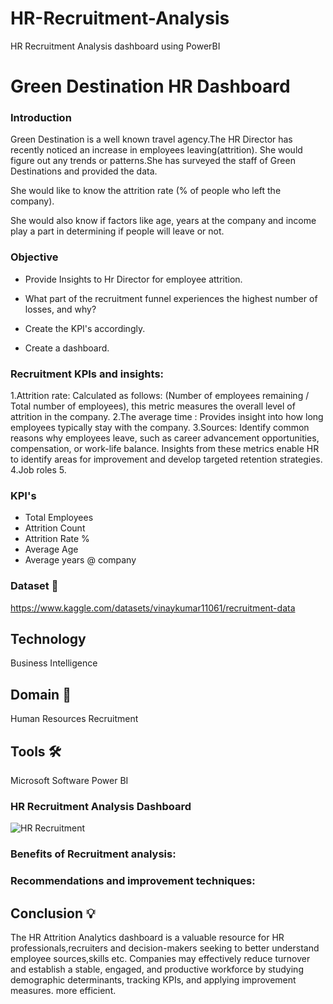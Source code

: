 # HR-Recruitment-Analysis
HR Recruitment Analysis dashboard using PowerBI
# Green Destination HR Dashboard

### Introduction

Green Destination is a well known travel agency.The HR Director has recently noticed an increase in employees leaving(attrition). She would figure out any trends or patterns.She has surveyed the staff of Green Destinations and provided the data. 

She would like to know the attrition rate (% of people who left the company).

She would also know if factors like age, years at the company and income play a part in determining if people will leave or not.

### Objective

- Provide Insights to Hr Director for employee attrition.

- What part of the recruitment funnel experiences the highest number of losses, and why?

- Create the KPI's accordingly.

- Create a dashboard.

### Recruitment KPIs and insights:

1.Attrition rate: Calculated as follows: (Number of employees remaining / Total number of employees), this metric measures the overall level of attrition in the company.
2.The average time : Provides insight into how long employees typically stay with the company.
3.Sources: Identify common reasons why employees leave, such as career advancement opportunities, compensation, or work-life balance.
Insights from these metrics enable HR to identify areas for improvement and develop targeted retention strategies.
4.Job roles
5.

### KPI's 
- Total Employees
- Attrition Count
- Attrition Rate %
- Average Age
- Average years @ company

### Dataset 📀

https://www.kaggle.com/datasets/vinaykumar11061/recruitment-data

## Technology  
Business Intelligence

## Domain 🛒
Human Resources Recruitment

## Tools 🛠
Microsoft Software Power BI


### HR Recruitment Analysis Dashboard

<div align="left">
</div>

![HR Recruitment](https://github.com/VINAYDA11061/HR-Recruitment-Analysis/assets/125648329/651de679-5382-43f1-9afd-d70359a410fa)

### Benefits of Recruitment analysis:



### Recommendations and improvement techniques:



## Conclusion 💡
The HR Attrition Analytics dashboard is a valuable resource for HR professionals,recruiters and decision-makers seeking to better understand employee sources,skills etc. Companies may effectively reduce turnover and establish a stable, engaged, and productive workforce by studying demographic determinants, tracking KPIs, and applying improvement measures. more efficient.
